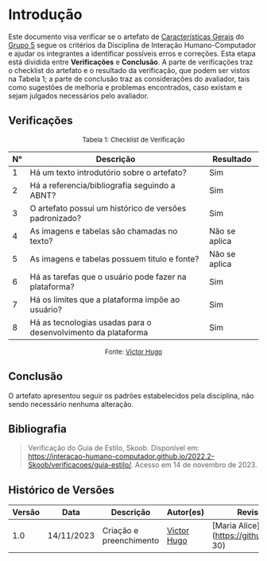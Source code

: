 # Introdução 

Este documento visa verificar se o artefato de [Características Gerais]() do [Grupo 5]() segue os critérios da Disciplina de Interação Humano-Computador e ajudar os integrantes a identificar possíveis erros e correções. Esta etapa está dividida entre **Verificações** e **Conclusão**. A parte de verificações traz o checklist do artefato e o resultado da verificação, que podem ser vistos na Tabela 1; a parte de conclusão traz as considerações do avaliador, tais como sugestões de melhoria e problemas encontrados, caso existam e sejam julgados necessários pelo avaliador.


## Verificações

<center>

<font size="2"><p style="text-align: center">Tabela 1: Checklist de Verificação</p></font>


| N° | Descrição | Resultado |
| -- | --------- | --------- |
| 1  | Há um texto introdutório sobre o artefato?| Sim |
| 2  | Há a referencia/bibliografia seguindo a ABNT? | Sim |
| 3  | O artefato possui um histórico de versões padronizado? | Sim |
| 4  | As imagens e tabelas são chamadas no texto? | Não se aplica |
| 5  | As imagens e tabelas possuem titulo e fonte? | Não se aplica |
| 6  | Há as tarefas que o usuário pode fazer na plataforma? | Sim |
| 7  | Há os limites que a plataforma impõe ao usuário? | Sim |
| 8  | Há as tecnologias usadas para o desenvolvimento da plataforma | Sim |

<font size="2"><p style="text-align: center">Fonte: [Victor Hugo](https://github.com/ViictorHugoo)</p></font>

</center>

## Conclusão 

O artefato apresentou seguir os padrões estabelecidos pela disciplina, não sendo necessário nenhuma alteração.

## Bibliografia
> Verificação do Guia de Estilo, Skoob. Disponível em: <https://interacao-humano-computador.github.io/2022.2-Skoob/verificacoes/guia-estilo/>. Acesso em 14 de novembro de 2023.

## Histórico de Versões

| Versão | Data | Descrição | Autor(es) | Revisor(es) |
| ------ | ---- | --------- | --------- | ----------- |
| 1.0 | 14/11/2023 | Criação e preenchimento | [Victor Hugo](https://github.com/ViictorHugoo) | [Maria Alice](https://github.com/Maliz 30) |
